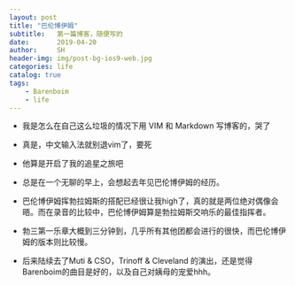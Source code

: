 ```yaml
---
layout: post
title: "巴伦博伊姆"
subtitle:   第一篇博客，随便写的
date:       2019-04-20
author:     SH
header-img: img/post-bg-ios9-web.jpg
categories: life
catalog: true
tags:
    - Barenboim
	- life
---
```

- 我是怎么在自己这么垃圾的情况下用 VIM 和 Markdown 写博客的，哭了

- 真是，中文输入法就别退vim了，要死
- 他算是开启了我的追星之旅吧
- 总是在一个无聊的早上，会想起去年见巴伦博伊姆的经历。
- 巴伦博伊姆挥勃拉姆斯的搭配已经很让我high了，真的就是两位绝对偶像会晤。而在录音的比较中，巴伦博伊姆算是勃拉姆斯交响乐的最佳指挥者。
- 勃三第一乐章大概到三分钟到，几乎所有其他团都会进行的很快，而巴伦博伊姆的版本则比较慢。
- 后来陆续去了Muti & CSO，Trinoff & Cleveland 的演出，还是觉得Barenboim的曲目是好的，以及自己对姨母的宠爱hhh。 
